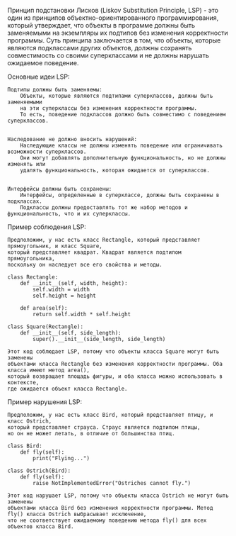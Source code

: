 
Принцип подстановки Лисков (Liskov Substitution Principle, LSP) - это один из принципов
объектно-ориентированного программирования, который утверждает, что объекты в программе
должны быть заменяемыми на экземпляры их подтипов без изменения корректности программы.
Суть принципа заключается в том, что объекты, которые являются подклассами других объектов,
должны сохранять совместимость со своими суперклассами и не должны нарушать ожидаемое поведение.


Основные идеи LSP:

    Подтипы должны быть заменяемы:
        Объекты, которые являются подтипами суперклассов, должны быть заменяемыми
        на эти суперклассы без изменения корректности программы.
        То есть, поведение подклассов должно быть совместимо с поведением суперклассов.


    Наследование не должно вносить нарушений:
        Наследующие классы не должны изменять поведение или ограничивать возможности суперклассов.
        Они могут добавлять дополнительную функциональность, но не должны изменять или
        удалять функциональность, которая ожидается от суперклассов.


    Интерфейсы должны быть сохранены:
        Интерфейсы, определенные в суперклассе, должны быть сохранены в подклассах.
        Подклассы должны предоставлять тот же набор методов и функциональность, что и их суперклассы.


Пример соблюдения LSP:

    Предположим, у нас есть класс Rectangle, который представляет прямоугольник, и класс Square,
    который представляет квадрат. Квадрат является подтипом прямоугольника,
    поскольку он наследует все его свойства и методы.

    class Rectangle:
        def __init__(self, width, height):
            self.width = width
            self.height = height

        def area(self):
            return self.width * self.height

    class Square(Rectangle):
        def __init__(self, side_length):
            super().__init__(side_length, side_length)

    Этот код соблюдает LSP, потому что объекты класса Square могут быть заменены
    объектами класса Rectangle без изменения корректности программы. Оба класса имеют метод area(),
    который возвращает площадь фигуры, и оба класса можно использовать в контексте,
    где ожидается объект класса Rectangle.


Пример нарушения LSP:

    Предположим, у нас есть класс Bird, который представляет птицу, и класс Ostrich,
    который представляет страуса. Страус является подтипом птицы,
    но он не может летать, в отличие от большинства птиц.

    class Bird:
        def fly(self):
            print("Flying...")

    class Ostrich(Bird):
        def fly(self):
            raise NotImplementedError("Ostriches cannot fly.")

    Этот код нарушает LSP, потому что объекты класса Ostrich не могут быть заменены
    объектами класса Bird без изменения корректности программы. Метод fly() класса Ostrich выбрасывает исключение,
    что не соответствует ожидаемому поведению метода fly() для всех объектов класса Bird.

